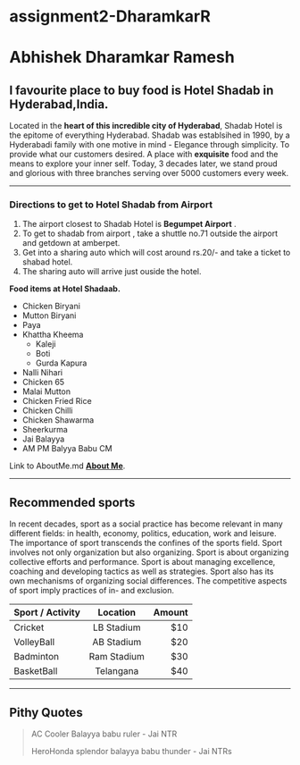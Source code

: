 # assignment2-DharamkarR

# Abhishek Dharamkar Ramesh

## I favourite place to buy food is Hotel Shadab in Hyderabad,India.

Located in the **heart of this incredible city of Hyderabad**, Shadab Hotel is the epitome of everything Hyderabad. Shadab was establsihed in 1990, by a Hyderabadi family with one motive in mind - Elegance through simplicity. To provide what our customers desired. A place with **exquisite** food and the means to explore your inner self. Today, 3 decades later, we stand proud and glorious with three branches serving over 5000 customers every week.


---

### Directions to get to Hotel Shadab from Airport

1. The airport closest to Shadab Hotel is **Begumpet Airport** .
2. To get to shadab from airport , take a shuttle  no.71 outside the airport and getdown at amberpet.
3. Get into a sharing auto which will cost around rs.20/- and take a ticket to shabad hotel.
4. The sharing auto will arrive just ouside the hotel.

**Food items at Hotel Shadaab.**

- Chicken Biryani
- Mutton Biryani
- Paya
- Khattha Kheema
    - Kaleji
    - Boti 
    - Gurda Kapura
- Nalli Nihari
- Chicken 65
- Malai Mutton
- Chicken Fried Rice
- Chicken Chilli
- Chicken Shawarma
- Sheerkurma
- Jai Balayya
- AM PM Balyya Babu CM

Link to AboutMe.md **[About Me](https://github.com/s546553/assignment2-DharamkarR/blob/main/AboutMe.md)**.

---
## Recommended sports

In recent decades, sport as a social practice has become relevant in many different fields: in health, economy, politics, education, work and leisure. The importance of sport transcends the confines of the sports field. Sport involves not only organization but also organizing. Sport is about organizing collective efforts and performance. Sport is about managing excellence, coaching and developing tactics as well as strategies. Sport also has its own mechanisms of organizing social differences. The competitive aspects of sport imply practices of in- and exclusion.


| Sport / Activity |  Location   | Amount |
| :--------------- | :---------: | -----: |
|     Cricket      | LB Stadium  |   $10  |
|    VolleyBall    | AB Stadium  |   $20  |
|    Badminton     | Ram Stadium |   $30  |
|    BasketBall    | Telangana   |   $40  |

---

## Pithy Quotes

> AC Cooler Balayya babu ruler - Jai NTR
>
> HeroHonda splendor balayya babu thunder  - Jai NTRs



